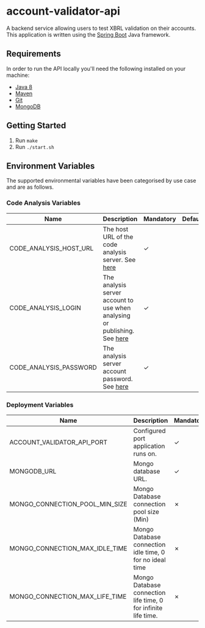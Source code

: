 # account-validator-api
A backend service allowing users to test XBRL validation on their accounts.
This application is written using the [Spring Boot](http://projects.spring.io/spring-boot/) Java framework.

## Requirements
In order to run the API locally you'll need the following installed on your machine:

- [Java 8](http://www.oracle.com/technetwork/java/javase/downloads/jdk8-downloads-2133151.html)
- [Maven](https://maven.apache.org/download.cgi)
- [Git](https://git-scm.com/downloads)
- [MongoDB](https://www.mongodb.com)

## Getting Started
1. Run `make`
2. Run `./start.sh`

## Environment Variables
The supported environmental variables have been categorised by use case and are as follows.

### Code Analysis Variables
Name                   | Description                                                                                                                               | Mandatory | Default | Example
---------------------- | ----------------------------------------------------------------------------------------------------------------------------------------- | --------- | ------- | ------------------
CODE_ANALYSIS_HOST_URL | The host URL of the code analysis server. See [here](https://docs.sonarqube.org/display/SONAR/Analysis+Parameters)                        | ✓         |         | http://HOST:PORT
CODE_ANALYSIS_LOGIN    | The analysis server account to use when analysing or publishing. See [here](https://docs.sonarqube.org/display/SONAR/Analysis+Parameters) | ✓         |         | login
CODE_ANALYSIS_PASSWORD | The analysis server account password. See [here](https://docs.sonarqube.org/display/SONAR/Analysis+Parameters)                            | ✓         |         | password

### Deployment Variables
Name                                   | Description                                                                                                                                                               | Mandatory | Default | Example
-------------------------------------- | ------------------------------------------------------------------------------------------------------------------------------------------------------------------------- | --------- | ------- | ----------------------------------------                                                                                                      
ACCOUNT_VALIDATOR_API_PORT             | Configured port application runs on.                                                                                                                                      | ✓         |         | 10095                                                                                                                                                        | ✓         |         | example-bucket
MONGODB_URL                            | Mongo database URL.                                                                                                                                                       | ✓         |         | mongodb://HOST:PORT/DATABASE                                                                                                                                                        | ✓         |         | example-bucket
MONGO_CONNECTION_POOL_MIN_SIZE         | Mongo Database connection pool size (Min)                                                                                                                                 | ✗         | 0       | 1
MONGO_CONNECTION_MAX_IDLE_TIME         | Mongo Database connection idle time, 0 for no ideal time                                                                                                                  | ✗         | 0       | 0
MONGO_CONNECTION_MAX_LIFE_TIME         | Mongo Database connection life time, 0 for infinite life time.                                                                                                            | ✗         | 0       | 0

